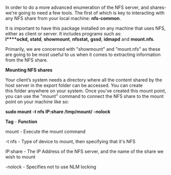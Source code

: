 In order to do a more advanced enumeration of the NFS server, and shares- we're going to need a few tools. 
The first of which is key to interacting with any NFS share from your local machine: **nfs-common**.

It is important to have this package installed on any machine that uses NFS, either as client or server.
It includes programs such as:
**l****ockd, statd**, **showmount**, **nfsstat,** **gssd**, **idmapd** and **mount.nfs**. 

Primarily, we are concerned with "showmount" and "mount.nfs" as these are going to be most useful to us when it comes to extracting information from the NFS share.

**Mounting NFS shares**

Your client’s system needs a directory where all the content shared by the host server in the export folder can be accessed. You can create  
this folder anywhere on your system. Once you've created this mount point, you can use the "mount" command to connect the NFS share to the mount point on your machine like so:

**sudo mount -t nfs IP:share /tmp/mount/ -nolock**

**Tag** - **Function**

mount - Execute the mount command

-t nfs - Type of device to mount, then specifying that it's NFS

IP:share - The IP Address of the NFS server, and the name of the share we wish to mount

-nolock - Specifies not to use NLM locking